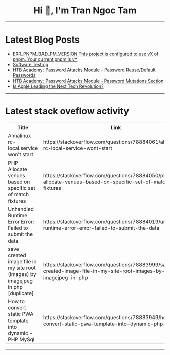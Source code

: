 <h1 align="center">Hi 👋, I'm Tran Ngoc Tam</h1>

---

# Latest Blog Posts 
<!-- BLOG-POST-LIST:START -->
- [ERR_PNPM_BAD_PM_VERSION This project is configured to use vX of pnpm. Your current pnpm is vY](https://dev.to/michalbryxi/errpnpmbadpmversion-this-project-is-configured-to-use-vx-of-pnpm-your-current-pnpm-is-vy-e0e)
- [Software Testing](https://dev.to/devi_sudhakar_12ec71f0137/software-testing-5hdh)
- [HTB Academy: Password Attacks Module – Password Reuse/Default Passwords](https://dev.to/saramazal/htb-academy-password-attacks-module-password-reusedefault-passwords-pae)
- [HTB Academy: Password Attacks Module - Password Mutations Section](https://dev.to/saramazal/htb-academy-password-attacks-module-password-mutations-section-25jb)
- [Is Apple Leading the Next Tech Revolution?](https://dev.to/tally/is-apple-leading-the-next-tech-revolution-4a70)
<!-- BLOG-POST-LIST:END -->

---

# Latest stack oveflow activity
<table>
  <tr><th>Title</th><th>Link</th></tr>
  <!-- STACKOVERFLOW:START --><tr><td>Almalinux rc-local.service won&#39;t start</td><td>https://stackoverflow.com/questions/78884061/almalinux-rc-local-service-wont-start</td></tr><tr><td>PHP Allocate venues based on specific set of match fixtures</td><td>https://stackoverflow.com/questions/78884050/php-allocate-venues-based-on-specific-set-of-match-fixtures</td></tr><tr><td>Unhandled Runtime Error Error: Failed to submit the data</td><td>https://stackoverflow.com/questions/78884019/unhandled-runtime-error-error-failed-to-submit-the-data</td></tr><tr><td>save created image file in my site root &lpar;images&rpar; by imagejpeg in php [duplicate]</td><td>https://stackoverflow.com/questions/78883999/save-created-image-file-in-my-site-root-images-by-imagejpeg-in-php</td></tr><tr><td>How to convert static PWA template into dynamic - PHP MySql</td><td>https://stackoverflow.com/questions/78883949/how-to-convert-static-pwa-template-into-dynamic-php-mysql</td></tr><!-- STACKOVERFLOW:END -->
</table>

---


